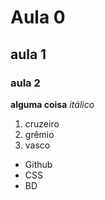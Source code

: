# Aula 0
## aula 1 
### aula 2 
**alguma coisa** 
_itálico_
1. cruzeiro 
2. grêmio 
3. vasco 
- Github
- CSS
- BD 

